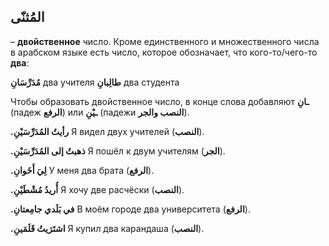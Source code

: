 ﻿المُثنّى
-
– **двойственное** число. Кроме единственного и множественного числа в арабском языке есть число, которое обозначает, что кого-то/чего-то **два**:

    
**مُدَرِّسَانِ**  два учителя
**طالِبانِ**  два студента

    
Чтобы образовать двойственное число, в конце слова добавляют **ـانِ** (падеж **الرفع**) или **ـيْنِ** (падежи **النصب والجر**).



**.رأيتُ المُدَرِّسَيْنِ**
Я видел двух учителей (**النصب**).

**.ذهبتُ إلى المُدَرِّسَيْنِ**
Я пошёл к двум учителям (**الجر**).

**.لِيَ أَخَوانِ**
У меня два брата (**الرفع**).
    
**.أُريدُ مُشْطَيْنِ**
Я хочу две расчёски  (**النصب**).
    
**.في بَلَدي جامِعتانِ**
   В моём городе два университета  (**الرفع**).

**.اشتَرَيتُ قَلَمَينِ**
Я купил два карандаша  (**النصب**).
    



